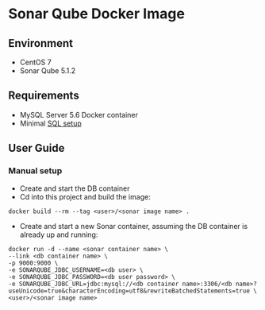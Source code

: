 # Sonar Qube Docker Image

## Environment

* CentOS 7
* Sonar Qube 5.1.2

## Requirements

* MySQL Server 5.6 Docker container
* Minimal [SQL setup](mysql.sql)

## User Guide

### Manual setup

* Create and start the DB container
* Cd into this project and build the image:
```
docker build --rm --tag <user>/<sonar image name> .
```

* Create and start a new Sonar container, assuming the DB container is already up and running:
```
docker run -d --name <sonar container name> \
--link <db container name> \
-p 9000:9000 \
-e SONARQUBE_JDBC_USERNAME=<db user> \
-e SONARQUBE_JDBC_PASSWORD=<db user password> \
-e SONARQUBE_JDBC_URL=jdbc:mysql://<db container name>:3306/<db name>?useUnicode=true&characterEncoding=utf8&rewriteBatchedStatements=true \
<user>/<sonar image name>
```
